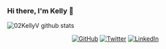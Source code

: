 ### Hi there, I'm Kelly 👋

![02KellyV github stats](https://github-readme-stats.vercel.app/api?username=02KellyV&show_icons=true&hide_border=true)

<p align="center">
	<a href="https://github.com/02KellyV"><img src="https://img.shields.io/github/followers/02KellyV.svg?label=GitHub&style=social" alt="GitHub"></a>
	<a href="https://twitter.com/02KellyV"><img src="https://img.shields.io/twitter/follow/02KellyV?label=Twitter&style=social" alt="Twitter"></a>
	<a href="https://www.linkedin.com/in/02KellyV"><img src="https://img.shields.io/badge/LinkedIn--_.svg?style=social&logo=linkedin" alt="LinkedIn"></a>
</p>

